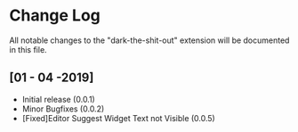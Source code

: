 # Change Log

All notable changes to the "dark-the-shit-out" extension will be documented in this file.

## [01 - 04 -2019]

- Initial release (0.0.1)
- Minor Bugfixes (0.0.2)
- [Fixed]Editor Suggest Widget Text not Visible (0.0.5)
